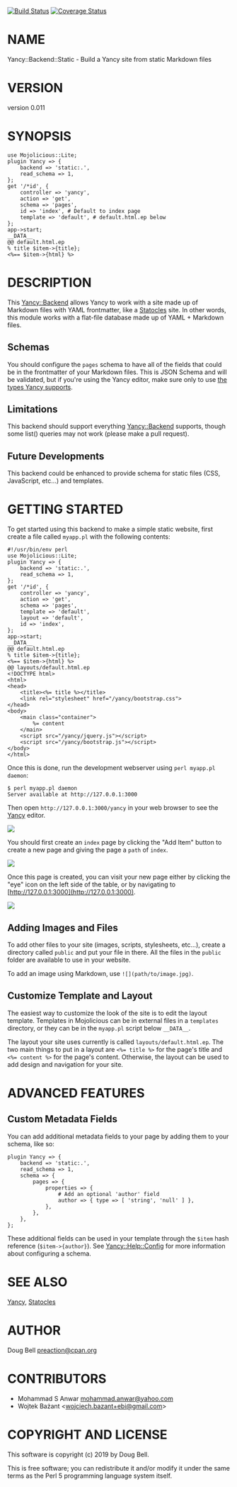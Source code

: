 [![Build Status](https://travis-ci.org/preaction/Yancy-Backend-Static.svg?branch=master)](https://travis-ci.org/preaction/Yancy-Backend-Static)
[![Coverage Status](https://coveralls.io/repos/preaction/Yancy-Backend-Static/badge.svg?branch=master)](https://coveralls.io/r/preaction/Yancy-Backend-Static?branch=master)

# NAME

Yancy::Backend::Static - Build a Yancy site from static Markdown files

# VERSION

version 0.011

# SYNOPSIS

    use Mojolicious::Lite;
    plugin Yancy => {
        backend => 'static:.',
        read_schema => 1,
    };
    get '/*id', {
        controller => 'yancy',
        action => 'get',
        schema => 'pages',
        id => 'index', # Default to index page
        template => 'default', # default.html.ep below
    };
    app->start;
    __DATA__
    @@ default.html.ep
    % title $item->{title};
    <%== $item->{html} %>

# DESCRIPTION

This [Yancy::Backend](https://metacpan.org/pod/Yancy::Backend) allows Yancy to work with a site made up of
Markdown files with YAML frontmatter, like a [Statocles](https://metacpan.org/pod/Statocles) site. In other
words, this module works with a flat-file database made up of YAML
\+ Markdown files.

## Schemas

You should configure the `pages` schema to have all of the fields
that could be in the frontmatter of your Markdown files. This is JSON Schema
and will be validated, but if you're using the Yancy editor, make sure only
to use [the types Yancy supports](https://metacpan.org/pod/Yancy::Help::Config#Types).

## Limitations

This backend should support everything [Yancy::Backend](https://metacpan.org/pod/Yancy::Backend) supports, though
some list() queries may not work (please make a pull request).

## Future Developments

This backend could be enhanced to provide schema for static files
(CSS, JavaScript, etc...) and templates.

# GETTING STARTED

To get started using this backend to make a simple static website, first
create a file called `myapp.pl` with the following contents:

    #!/usr/bin/env perl
    use Mojolicious::Lite;
    plugin Yancy => {
        backend => 'static:.',
        read_schema => 1,
    };
    get '/*id', {
        controller => 'yancy',
        action => 'get',
        schema => 'pages',
        template => 'default',
        layout => 'default',
        id => 'index',
    };
    app->start;
    __DATA__
    @@ default.html.ep
    % title $item->{title};
    <%== $item->{html} %>
    @@ layouts/default.html.ep
    <!DOCTYPE html>
    <html>
    <head>
        <title><%= title %></title>
        <link rel="stylesheet" href="/yancy/bootstrap.css">
    </head>
    <body>
        <main class="container">
            %= content
        </main>
        <script src="/yancy/jquery.js"></script>
        <script src="/yancy/bootstrap.js"></script>
    </body>
    </html>

Once this is done, run the development webserver using `perl myapp.pl
daemon`:

    $ perl myapp.pl daemon
    Server available at http://127.0.0.1:3000

Then open `http://127.0.0.1:3000/yancy` in your web browser to see the
[Yancy](https://metacpan.org/pod/Yancy) editor.

<div>
    <img style="max-width: 100%" src="https://raw.githubusercontent.com/preaction/Yancy-Backend-Static/master/eg/public/editor-1.png">
</div>

You should first create an `index` page by clicking the "Add Item"
button to create a new page and giving the page a `path` of `index`.

<div>
    <img style="max-width: 100%" src="https://raw.githubusercontent.com/preaction/Yancy-Backend-Static/master/eg/public/editor-2.png">
</div>

Once this page is created, you can visit your new page either by
clicking the "eye" icon on the left side of the table, or by navigating
to [http://127.0.0.1:3000](http://127.0.0.1:3000).

<div>
    <img style="max-width: 100%" src="https://raw.githubusercontent.com/preaction/Yancy-Backend-Static/master/eg/public/editor-3.png">
</div>

## Adding Images and Files

To add other files to your site (images, scripts, stylesheets, etc...),
create a directory called `public` and put your file in there.  All the
files in the `public` folder are available to use in your website.

To add an image using Markdown, use `![](path/to/image.jpg)`.

## Customize Template and Layout

The easiest way to customize the look of the site is to edit the layout
template. Templates in Mojolicious can be in external files in
a `templates` directory, or they can be in the `myapp.pl` script below
`__DATA__`.

The layout your site uses currently is called
`layouts/default.html.ep`.  The two main things to put in a layout are
`<%= title %>` for the page's title and `<%= content %>` for
the page's content. Otherwise, the layout can be used to add design and
navigation for your site.

# ADVANCED FEATURES

## Custom Metadata Fields

You can add additional metadata fields to your page by adding them to
your schema, like so:

    plugin Yancy => {
        backend => 'static:.',
        read_schema => 1,
        schema => {
            pages => {
                properties => {
                    # Add an optional 'author' field
                    author => { type => [ 'string', 'null' ] },
                },
            },
        },
    };

These additional fields can be used in your template through the
`$item` hash reference (`$item->{author}`).  See
[Yancy::Help::Config](https://metacpan.org/pod/Yancy::Help::Config) for more information about configuring a schema.

# SEE ALSO

[Yancy](https://metacpan.org/pod/Yancy), [Statocles](https://metacpan.org/pod/Statocles)

# AUTHOR

Doug Bell <preaction@cpan.org>

# CONTRIBUTORS

- Mohammad S Anwar <mohammad.anwar@yahoo.com>
- Wojtek Bażant &lt;wojciech.bazant+ebi@gmail.com>

# COPYRIGHT AND LICENSE

This software is copyright (c) 2019 by Doug Bell.

This is free software; you can redistribute it and/or modify it under
the same terms as the Perl 5 programming language system itself.
